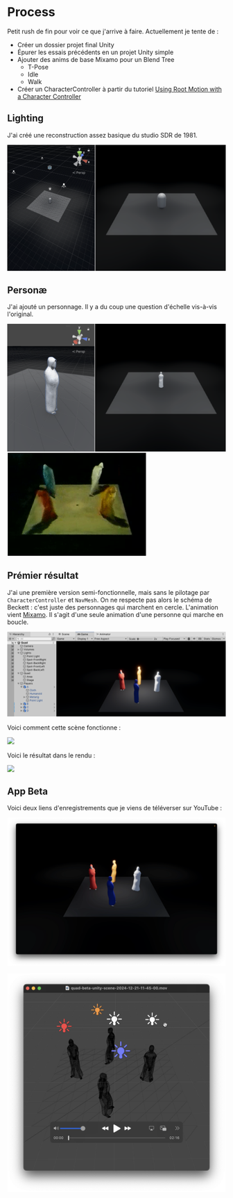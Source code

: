 # Process
Petit rush de fin pour voir ce que j'arrive à faire. Actuellement je tente de :

- Créer un dossier projet final Unity
- Épurer les essais précédents en un projet Unity simple
- Ajouter des anims de base Mixamo pour un Blend Tree
	- T-Pose
	- Idle
	- Walk
- Créer un CharacterController à partir du tutoriel [Using Root Motion with a Character Controller](https://www.youtube.com/watch?v=mNxEetKzc04&list=PLx7AKmQhxJFaBjiP5uxv7pJ_T2lMIZOBD&index=8)


## Lighting
J'ai créé une reconstruction assez basique du studio SDR de 1981.

![](images/unity-sdr-quad-lighting.png)

## Personæ
J'ai ajouté un personnage. Il y a du coup une question d'échelle vis-à-vis l'original.

![](images/quad-persona-scale.png) ![](images/quad-I.gif)

## Prémier résultat
J'ai une première version semi-fonctionnelle, mais sans le pilotage par `CharacterController` et `NavMesh`. On ne respecte pas alors le schéma de Beckett : c'est juste des personnages qui marchent en cercle. L'animation vient [Mixamo](http://mixamo.com). Il s'agit d'une seule animation d'une personne qui marche en boucle.

![](images/unity-quad-working-a.png)

Voici comment cette scène fonctionne :

![](images/quad-loop-scene-light-follow.gif)

Voici le résultat dans le rendu :

![](images/quad-loop-game-light-follow.gif)

## App Beta
Voici deux liens d'enregistrements que je viens de téléverser sur YouTube :

[![](images/quad-beta-2024-12-21-11-45-00.png)](https://youtu.be/slorKrDAcjQ)

[![](images/quad-beta-unity-scene-2024-12-21-11-45-00.png)](https://youtube.com/shorts/7IbvD4aBVK0?feature=share)
